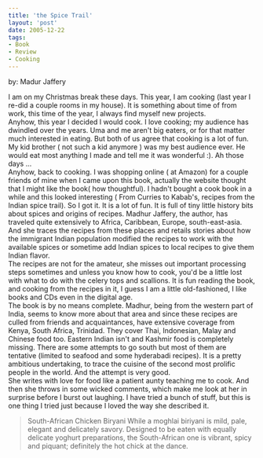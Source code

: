 ```yaml
---
title: 'the Spice Trail'
layout: 'post'
date: 2005-12-22
tags: 
- Book
- Review
- Cooking
---
```

<!--more-->
by: Madur Jaffery


 I am on my Christmas break these days. This year, I am cooking (last year I re-did a couple rooms in my house). It is something about time of from work, this time of the year, I always find myself new projects. <br>
Anyhow, this year I decided I would cook. I love cooking; my audience has dwindled over the years. Uma and me aren't big eaters, or for that matter much interested in eating. But both of us agree that cooking is a lot of fun. My kid brother ( not such a kid anymore ) was my best audience ever. He would eat most anything I made and tell me it was wonderful :). Ah those days ...<br> 
Anyhow, back to cooking. I was shopping online ( at Amazon) for a couple friends of mine when I came upon this book, actually the website thought that I might like the book( how thoughtful). I hadn't bought a cook book in a while and this looked interesting ( From Curries to Kabab's, recipes from the Indian spice trail). So I got it. It is a lot of fun. It is full of tiny little history bits about spices and origins of recipes. Madhur Jaffery, the author, has traveled quite extensively to Africa, Caribbean, Europe, south-east-asia. And she traces the recipes from these places and retails stories about how the immigrant Indian population modified the recipes to work with the available spices or sometime add Indian spices to local recipes to give them Indian flavor. <br>
The recipes are not for the amateur, she misses out important processing steps sometimes and unless you know how to cook, you'd be a little lost with what to do with the celery tops and scallions. It is fun reading the book, and cooking from the recipes in it, I guess I am a little old-fashioned, I like books and CDs even in the digital age. <br>
The book is by no means complete. Madhur, being from the western part of India, seems to know more about that area and since these recipes are culled from friends and acquaintances, have extensive coverage from Kenya, South Africa, Trinidad. They cover Thai, Indonesian, Malay and Chinese food too. Eastern Indian isn't and Kashmir food is completely missing. There are some attempts to go south but most of them are tentative (limited to seafood and some hyderabadi recipes). It is a pretty ambitious undertaking, to trace the cuisine of the second most prolific people in the world. And the attempt is very good. <br>
She writes with love for food like a patient aunty teaching me to cook. And then she throws in some wicked comments, which make me look at her in surprise before I burst out laughing. I have tried a bunch of stuff, but this is one thing I tried just because I loved the way she described it. <br>
<blockquote>
South-African Chicken Biryani While a moghlai biriyani is mild, pale, elegant and delicately savory. Designed to be eaten with equally delicate yoghurt preparations, the South-African one is vibrant, spicy and piquant; definitely the hot chick at the dance.</blockquote>
